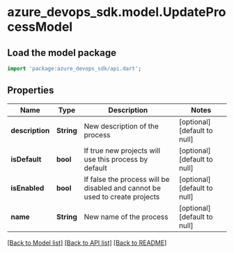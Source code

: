 # azure_devops_sdk.model.UpdateProcessModel

## Load the model package
```dart
import 'package:azure_devops_sdk/api.dart';
```

## Properties
Name | Type | Description | Notes
------------ | ------------- | ------------- | -------------
**description** | **String** | New description of the process | [optional] [default to null]
**isDefault** | **bool** | If true new projects will use this process by default | [optional] [default to null]
**isEnabled** | **bool** | If false the process will be disabled and cannot be used to create projects | [optional] [default to null]
**name** | **String** | New name of the process | [optional] [default to null]

[[Back to Model list]](../README.md#documentation-for-models) [[Back to API list]](../README.md#documentation-for-api-endpoints) [[Back to README]](../README.md)


